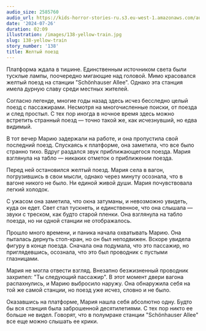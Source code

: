 ```yaml
---
audio_size: 2585760
audio_url: https://kids-horror-stories-ru.s3.eu-west-1.amazonaws.com/audio/138-yellow-train.mp3
date: '2024-07-26'
duration: 02:09
illustration: /images/138-yellow-train.jpg
slug: 138-yellow-train
story_number: '138'
title: Желтый поезд
---
```


Платформа ждала в тишине. Единственным источником света были тусклые лампы, поочередно мигающие над головой. Мимо красовался желтый поезд на станции "Schönhauser Allee". Однако эта станция имела дурную славу среди местных жителей.

Согласно легенде, многие годы назад здесь исчез бесследно целый поезд с пассажирами. Несмотря на многочисленные поиски, от поезда и след простыл. С тех пор иногда в ночное время здесь можно встретить странный поезд — точно такой же, как исчезнувший, но едва видимый.

В тот вечер Марию задержали на работе, и она пропустила свой последний поезд. Спускаясь к платформе, она заметила, что все было странно тихо. Вдруг раздался звук приближающегося поезда. Мария взглянула на табло — никаких отметок о приближении поезда.

Перед ней остановился желтый поезд. Мария села в вагон, погрузившись в свои мысли, однако через минуту осознала, что в вагоне никого не было. Ни единой живой души. Мария почувствовала легкий холодок.

С ужасом она заметила, что окна затуманы, и невозможно увидеть, куда он едет. Свет стал тускнеть, и единственное, что она слышала — звуки с треском, как будто старой пленки. Она взглянула на табло поезда, но ни одной станции не отображалось.

Прошло много времени, и паника начала охватывать Марию. Она пыталась дернуть стоп-кран, но он был неподвижен. Вскоре увидела фигуру в конце поезда. Сначала она подумала, что это пассажир, но приглядевшись, осознала, что это был проводник с пустыми глазницами.

Мария не могла отвести взгляд. Внезапно безжизненный проводник захрипел: "Ты следующий пассажир". В этот момент двери вагона распахнулись, и Марию выбросило наружу. Она обнаружила себя на той же самой станции, но поезд уже исчез, словно и не было.

Оказавшись на платформе, Мария нашла себя абсолютно одну. Будто бы вся станция была заброшенной десятилетиями. С тех пор никто ее больше не видел. Говорят, что в полумраке станции "Schönhauser Allee" все еще можно слышать ее крики.